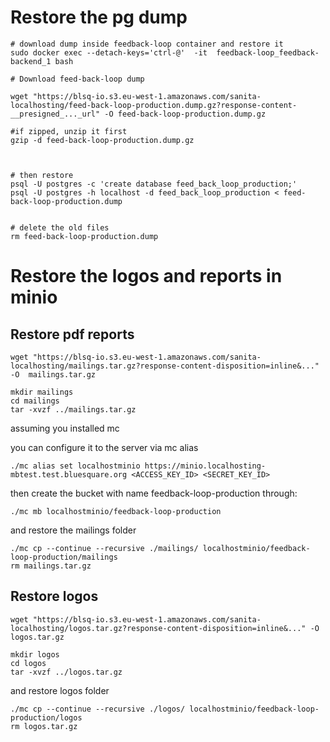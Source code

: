 # Restore the pg dump

```
# download dump inside feedback-loop container and restore it
sudo docker exec --detach-keys='ctrl-@'  -it  feedback-loop_feedback-backend_1 bash

# Download feed-back-loop dump

wget "https://blsq-io.s3.eu-west-1.amazonaws.com/sanita-localhosting/feed-back-loop-production.dump.gz?response-content-__presigned_..._url" -O feed-back-loop-production.dump.gz

#if zipped, unzip it first
gzip -d feed-back-loop-production.dump.gz



# then restore
psql -U postgres -c 'create database feed_back_loop_production;'
psql -U postgres -h localhost -d feed_back_loop_production < feed-back-loop-production.dump


# delete the old files
rm feed-back-loop-production.dump
```

# Restore the logos and reports in minio

## Restore pdf reports

```
wget "https://blsq-io.s3.eu-west-1.amazonaws.com/sanita-localhosting/mailings.tar.gz?response-content-disposition=inline&..." -O  mailings.tar.gz

mkdir mailings
cd mailings
tar -xvzf ../mailings.tar.gz
```

assuming you installed mc

you can configure it to the server via mc alias

```
./mc alias set localhostminio https://minio.localhosting-mbtest.test.bluesquare.org <ACCESS_KEY_ID> <SECRET_KEY_ID>
```

then create the bucket with name feedback-loop-production through:

```
./mc mb localhostminio/feedback-loop-production
```

and restore the mailings folder

```
./mc cp --continue --recursive ./mailings/ localhostminio/feedback-loop-production/mailings
rm mailings.tar.gz
```

## Restore logos

```
wget "https://blsq-io.s3.eu-west-1.amazonaws.com/sanita-localhosting/logos.tar.gz?response-content-disposition=inline&..." -O  logos.tar.gz

mkdir logos
cd logos
tar -xvzf ../logos.tar.gz
```

and restore logos folder

```
./mc cp --continue --recursive ./logos/ localhostminio/feedback-loop-production/logos
rm logos.tar.gz
```
